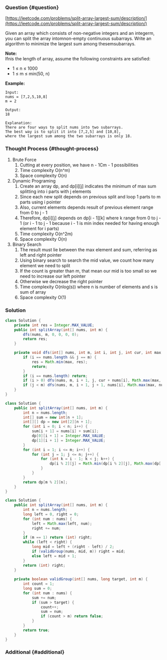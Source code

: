 ### Question {#question}

[https://leetcode.com/problems/split-array-largest-sum/description/](https://leetcode.com/problems/split-array-largest-sum/description/)

Given an array which consists of non-negative integers and an integerm, you can split the array intomnon-empty continuous subarrays. Write an algorithm to minimize the largest sum among thesemsubarrays.

**Note:**  
Ifnis the length of array, assume the following constraints are satisfied:

* 1 ≤ n ≤ 1000
* 1 ≤ m ≤ min\(50, n\)

**Example:**

```
Input:
nums = [7,2,5,10,8]
m = 2

Output:
18

Explanation:
There are four ways to split nums into two subarrays.
The best way is to split it into [7,2,5] and [10,8],
where the largest sum among the two subarrays is only 18.
```

### Thought Process {#thought-process}

1. Brute Force
   1. Cutting at every position, we have n - 1Cm - 1 possibilities
   2. Time complexity O\(n^m\)
   3. Space complexity O\(n\)
2. Dynamic Programing
   1. Create an array dp, and dp\[i\]\[j\] indicates the minimum of max sum splitting into i parts with j elements
   2. Since each new split depends on previous split and loop 1 parts to m parts using i pointer
   3. Also, current elements depends result of previous element range from 0 to j - 1
   4. Therefore, dp\[i\]\[j\] depends on dp\[i - 1\]\[k\] where k range from 0 to j - 1 \(or i - 1 to j - 1 because i - 1 is min index needed for having enough element for i parts\)
   5. Time complexity O\(n^2m\)
   6. Space complexity O\(n\)
3. Binary Search
   1. The result must lie between the max element and sum, referring as left and right pointer
   2. Using binary search to search the mid value, we count how many element we need to split
   3. If the count is greater than m, that mean our mid is too small so we need to increase our left pointer
   4. Otherwise we decrease the right pointer
   5. Time complexity O\(nlog\(s\)\) where n is number of elements and s is sum of array
   6. Space complexity O\(1\)

### Solution

```java
class Solution {
    private int res = Integer.MAX_VALUE;
    public int splitArray(int[] nums, int m) {
        dfs(nums, m, 0, 0, 0, 0);
        return res;
    }

    private void dfs(int[] nums, int m, int i, int j, int cur, int max) {
        if (i == nums.length && j == m) {
            res = Math.min(max, res);
            return;
        }
        if (i == nums.length) return;
        if (i > 0) dfs(nums, m, i + 1, j, cur + nums[i], Math.max(max, cur + nums[i]));
        if (j < m) dfs(nums, m, i + 1, j + 1, nums[i], Math.max(max, nums[i]));
    }
}
```

```java
class Solution {
    public int splitArray(int[] nums, int m) {
        int n = nums.length;
        int[] sum = new int[n + 1];
        int[][] dp = new int[2][n + 1];
        for (int i = 0; i < n; i++) {
            sum[i + 1] = nums[i] + sum[i];
            dp[0][i + 1] = Integer.MAX_VALUE;
            dp[1][i + 1] = Integer.MAX_VALUE;
        }
        for (int i = 1; i <= m; i++) {
            for (int j = 1; j <= n; j++) {
                for (int k = i - 1; k < j; k++) {
                    dp[i % 2][j] = Math.min(dp[i % 2][j], Math.max(dp[(i - 1) % 2][k], sum[j] - sum[k]));
                }
            }
        }
        return dp[m % 2][n];
    }
}
```

```java
class Solution {
    public int splitArray(int[] nums, int m) {
        int n = nums.length;
        long left = 0, right = 0;
        for (int num : nums) {
            left = Math.max(left, num);
            right += num;
        }
        if (m == 1) return (int) right;
        while (left < right) {
            long mid = left + (right - left) / 2;
            if (validGroup(nums, mid, m)) right = mid;
            else left = mid + 1;
        }
        return (int) right;
    }
    
    private boolean validGroup(int[] nums, long target, int m) {
        int count = 1;
        long sum = 0;
        for (int num : nums) {
            sum += num;
            if (sum > target) {
                count++;
                sum = num;
                if (count > m) return false;
            }
        }
        return true;
    }
}
```

### Additional {#additional}



